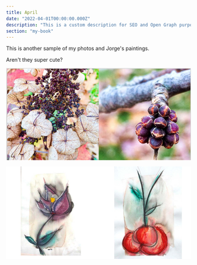 ```yaml
---
title: April
date: "2022-04-01T00:00:00.000Z"
description: "This is a custom description for SEO and Open Graph purposes, rather than the default generated excerpt. Simply add a description field to the frontmatter."
section: "my-book"
---
```


This is another sample of my photos and Jorge's paintings.

Aren't they super cute?

![Cover](../images/apr22-1.jpg)

![Cover](../images/apr22-2.jpg)

